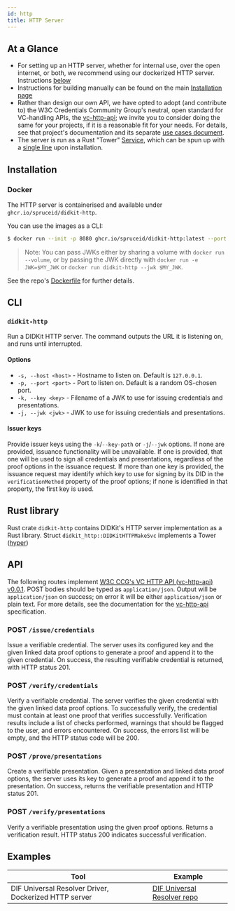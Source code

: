 ```yaml
---
id: http 
title: HTTP Server
---
```


[Service]: https://docs.rs/tower-service/0.3.0/tower_service/trait.Service.html
[vc-http-api]: https://w3c-ccg.github.io/vc-http-api/
[vc-http-api-0.0.1]: https://github.com/w3c-ccg/vc-http-api/pull/72
[use cases document]: https://github.com/w3c-ccg/vc-http-api-use-cases/

## At a Glance

- For setting up an HTTP server, whether for internal use, over the open internet, or both, we recommend using our dockerized HTTP server. Instructions [below](#Docker)
- Instructions for building manually can be found on the main [Installation page](/docs/didkit/install)
- Rather than design our own API, we have opted to adopt (and contribute to) the W3C Credentials Community Group's neutral, open standard for VC-handling APIs, the [vc-http-api][]; we invite you to consider doing the same for your projects, if it is a reasonable fit for your needs.  For details, see that project's documentation and its separate [use cases document][].
- The server is run as a Rust "Tower" [Service][], which can be spun up with a [single line](#Options) upon installation.

## Installation

### Docker

The HTTP server is containerised and available under
`ghcr.io/spruceid/didkit-http`.

You can use the images as a CLI:
```bash
$ docker run --init -p 8080 ghcr.io/spruceid/didkit-http:latest --port 8080
```

> Note: You can pass JWKs either by sharing a volume with `docker run --volume`, or by passing the JWK directly with `docker run -e JWK=$MY_JWK` or `docker run didkit-http --jwk $MY_JWK`.

See the repo's [Dockerfile](https://github.com/spruceid/didkit/Dockerfile-http) for further details.

## CLI

### `didkit-http`

Run a DIDKit HTTP server. The command outputs the URL it is listening on, and runs until interrupted.

#### Options

- `-s, --host <host>` - Hostname to listen on. Default is `127.0.0.1`.
- `-p, --port <port>` - Port to listen on. Default is a random OS-chosen port.
- `-k, --key <key>`   - Filename of a JWK to use for issuing credentials and
  presentations.
- `-j, --jwk <jwk>`   - JWK to use for issuing credentials and presentations.

#### Issuer keys

Provide issuer keys using the `-k`/`--key-path` or `-j`/`--jwk` options. If none are provided, issuance functionality will be unavailable. If one is provided, that one will be used to sign all credentials and presentations, regardless of the proof options in the issuance request. If more than one key is provided, the issuance request may identify which key to use for signing by its DID in the `verificationMethod` property of the proof options; if none is identified in that property, the first key is used.

## Rust library

Rust crate `didkit-http` contains DIDKit's HTTP server implementation as a Rust
library. Struct `didkit_http::DIDKitHTTPMakeSvc` implements a Tower
([hyper](https://hyper.rs/))

## API

The following routes implement [W3C CCG's VC HTTP API (vc-http-api)][vc-http-api] [v0.0.1][vc-http-api-0.0.1]. POST bodies should be typed as `application/json`. Output will be `application/json` on success; on error it will be either `application/json` or plain text. For more details, see the documentation for the [vc-http-api][] specification.

### POST `/issue/credentials`

Issue a verifiable credential. The server uses its configured key and the given linked data proof options to generate a proof and append it to the given credential. On success, the resulting verifiable credential is returned, with HTTP status 201.

### POST `/verify/credentials`

Verify a verifiable credential. The server verifies the given credential with the given linked data proof options. To successfully verify, the credential must contain at least one proof that verifies successfully. Verification results include a list of checks performed, warnings that should be flagged to the user, and errors encountered. On success, the errors list will be empty, and the HTTP status code will be 200.

### POST `/prove/presentations`

Create a verifiable presentation. Given a presentation and linked data proof options, the server uses its key to generate a proof and append it to the presentation. On success, returns the verifiable presentation and HTTP status 201.

### POST `/verify/presentations`

Verify a verifiable presentation using the given proof options. Returns a verification result. HTTP status 200 indicates successful verification.

## Examples

|Tool|Example|
|---|---|
|DIF Universal Resolver Driver, Dockerized HTTP server|[DIF Universal Resolver repo](https://github.com/decentralized-identity/universal-resolver#drivers)|